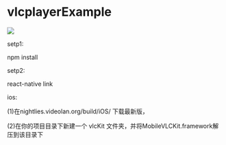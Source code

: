 # vlcplayerExample

 ![](./resource/1.gif)   

setp1:

  npm install
  
  
setp2:

  react-native link
  

ios: 

(1)在nightlies.videolan.org/build/iOS/ 下载最新版，

(2)在你的项目目录下新建一个 vlcKit 文件夹，并将MobileVLCKit.framework解压到该目录下
